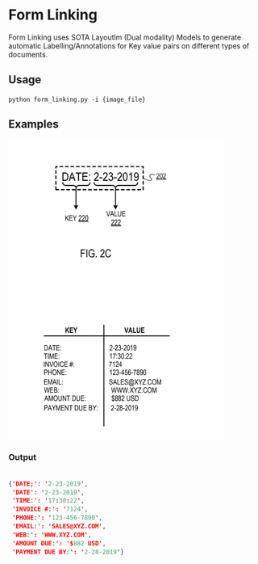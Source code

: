 
# Form Linking

Form Linking uses SOTA Layoutlm (Dual modality) Models to generate automatic Labelling/Annotations for Key value pairs on different types of documents.

## Usage

```
python form_linking.py -i {image_file}
```

## Examples

![Alt text](https://github.com/Deep-Learner-msp/Form_Linking/blob/main/examples/key_value_doc.jpeg "Title")




### Output
```json

{'DATE;': '2-23-2019',
 'DATE': '2-23-2019',
 'TIME:': '17:30:22',
 'INVOICE #:': '7124',
 'PHONE:': '123-456-7890',
 'EMAIL:': 'SALES@XYZ.COM',
 'WEB:': 'WWW.XYZ.COM',
 'AMOUNT DUE:': '$882 USD',
 'PAYMENT DUE BY:': '2-28-2019'}
 ```
